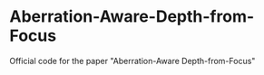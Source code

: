 # Aberration-Aware-Depth-from-Focus
Official code for the paper "Aberration-Aware Depth-from-Focus"
